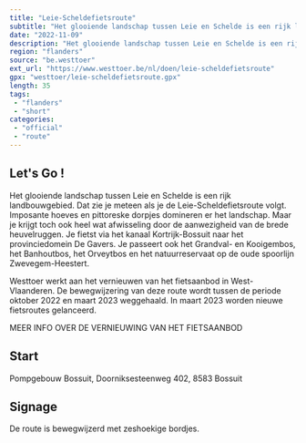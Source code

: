 ```yaml
---
title: "Leie-Scheldefietsroute"
subtitle: "Het glooiende landschap tussen Leie en Schelde is een rijk landbouwgebied"
date: "2022-11-09"
description: "Het glooiende landschap tussen Leie en Schelde is een rijk landbouwgebied"
region: "flanders"
source: "be.westtoer"
ext_url: "https://www.westtoer.be/nl/doen/leie-scheldefietsroute"
gpx: "westtoer/leie-scheldefietsroute.gpx"
length: 35
tags:
 - "flanders"
 - "short"
categories:
 - "official"
 - "route"
---
```


## Let's Go ! 

Het glooiende landschap tussen Leie en Schelde is een rijk landbouwgebied. Dat zie je meteen als je de Leie-Scheldefietsroute volgt. Imposante hoeves en pittoreske dorpjes domineren er het landschap. Maar je krijgt toch ook heel wat afwisseling door de aanwezigheid van de brede heuvelruggen. Je fietst via het kanaal Kortrijk-Bossuit naar het provinciedomein De Gavers. Je passeert ook het Grandval- en Kooigembos, het Banhoutbos, het Orveytbos en het natuurreservaat op de oude spoorlijn Zwevegem-Heestert.

Westtoer werkt aan het vernieuwen van het fietsaanbod in West-Vlaanderen. De bewegwijzering van deze route wordt tussen de periode oktober 2022 en maart 2023 weggehaald. In maart 2023 worden nieuwe fietsroutes gelanceerd.

MEER INFO OVER DE VERNIEUWING VAN HET FIETSAANBOD

## Start

Pompgebouw Bossuit, Doorniksesteenweg 402, 8583 Bossuit

## Signage

De route is bewegwijzerd met zeshoekige bordjes.
